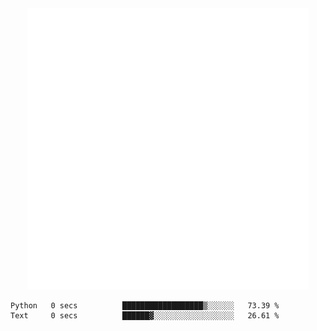 <div align="center">
    <a href="https://konst.fish">
        <img src="https://raw.githubusercontent.com/konstfish/konstfish/master/fish.svg" alt="Logo" width="450"/>
    </a>
</div>

<!--START_SECTION:waka-->

```text
Python   0 secs          ██████████████████▒░░░░░░   73.39 %
Text     0 secs          ██████▓░░░░░░░░░░░░░░░░░░   26.61 %
```

<!--END_SECTION:waka-->
